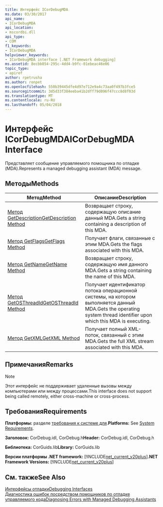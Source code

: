 ```yaml
---
title: Интерфейс ICorDebugMDA
ms.date: 03/30/2017
api_name:
- ICorDebugMDA
api_location:
- mscordbi.dll
api_type:
- COM
f1_keywords:
- ICorDebugMDA
helpviewer_keywords:
- ICorDebugMDA interface [.NET Framework debugging]
ms.assetid: 8ecbb854-295c-4dd4-b9fc-01ebeac46e06
topic_type:
- apiref
author: rpetrusha
ms.author: ronpet
ms.openlocfilehash: 550b39445dfe4d97e712e9a4c73aa0f497b3fce5
ms.sourcegitcommit: 3d5d33f384eeba41b2dff79d096f47ccc8d8f03d
ms.translationtype: MT
ms.contentlocale: ru-RU
ms.lasthandoff: 05/04/2018
---
```

# <a name="icordebugmda-interface"></a><span data-ttu-id="94e4f-102">Интерфейс ICorDebugMDA</span><span class="sxs-lookup"><span data-stu-id="94e4f-102">ICorDebugMDA Interface</span></span>
<span data-ttu-id="94e4f-103">Представляет сообщение управляемого помощника по отладке (MDA).</span><span class="sxs-lookup"><span data-stu-id="94e4f-103">Represents a managed debugging assistant (MDA) message.</span></span>  
  
## <a name="methods"></a><span data-ttu-id="94e4f-104">Методы</span><span class="sxs-lookup"><span data-stu-id="94e4f-104">Methods</span></span>  
  
|<span data-ttu-id="94e4f-105">Метод</span><span class="sxs-lookup"><span data-stu-id="94e4f-105">Method</span></span>|<span data-ttu-id="94e4f-106">Описание</span><span class="sxs-lookup"><span data-stu-id="94e4f-106">Description</span></span>|  
|------------|-----------------|  
|[<span data-ttu-id="94e4f-107">Метод GetDescription</span><span class="sxs-lookup"><span data-stu-id="94e4f-107">GetDescription Method</span></span>](../../../../docs/framework/unmanaged-api/debugging/icordebugmda-getdescription-method.md)|<span data-ttu-id="94e4f-108">Возвращает строку, содержащую описание данный MDA.</span><span class="sxs-lookup"><span data-stu-id="94e4f-108">Gets a string containing a description of this MDA.</span></span>|  
|[<span data-ttu-id="94e4f-109">Метод GetFlags</span><span class="sxs-lookup"><span data-stu-id="94e4f-109">GetFlags Method</span></span>](../../../../docs/framework/unmanaged-api/debugging/icordebugmda-getflags-method.md)|<span data-ttu-id="94e4f-110">Получает флаги, связанные с этим MDA.</span><span class="sxs-lookup"><span data-stu-id="94e4f-110">Gets the flags associated with this MDA.</span></span>|  
|[<span data-ttu-id="94e4f-111">Метод GetName</span><span class="sxs-lookup"><span data-stu-id="94e4f-111">GetName Method</span></span>](../../../../docs/framework/unmanaged-api/debugging/icordebugmda-getname-method.md)|<span data-ttu-id="94e4f-112">Возвращает строку, содержащую имя данного MDA.</span><span class="sxs-lookup"><span data-stu-id="94e4f-112">Gets a string containing the name of this MDA.</span></span>|  
|[<span data-ttu-id="94e4f-113">Метод GetOSThreadId</span><span class="sxs-lookup"><span data-stu-id="94e4f-113">GetOSThreadId Method</span></span>](../../../../docs/framework/unmanaged-api/debugging/icordebugmda-getosthreadid-method.md)|<span data-ttu-id="94e4f-114">Получает идентификатор потока операционной системы, на котором выполняется данный MDA.</span><span class="sxs-lookup"><span data-stu-id="94e4f-114">Gets the operating system thread identifier upon which this MDA is executing.</span></span>|  
|[<span data-ttu-id="94e4f-115">Метод GetXML</span><span class="sxs-lookup"><span data-stu-id="94e4f-115">GetXML Method</span></span>](../../../../docs/framework/unmanaged-api/debugging/icordebugmda-getxml-method.md)|<span data-ttu-id="94e4f-116">Получает полный XML-поток, связанный с этим MDA.</span><span class="sxs-lookup"><span data-stu-id="94e4f-116">Gets the full XML stream associated with this MDA.</span></span>|  
  
## <a name="remarks"></a><span data-ttu-id="94e4f-117">Примечания</span><span class="sxs-lookup"><span data-stu-id="94e4f-117">Remarks</span></span>  
  
> [!NOTE]
>  <span data-ttu-id="94e4f-118">Этот интерфейс не поддерживает удаленные вызовы между компьютерами или между процессами.</span><span class="sxs-lookup"><span data-stu-id="94e4f-118">This interface does not support being called remotely, either cross-machine or cross-process.</span></span>  
  
## <a name="requirements"></a><span data-ttu-id="94e4f-119">Требования</span><span class="sxs-lookup"><span data-stu-id="94e4f-119">Requirements</span></span>  
 <span data-ttu-id="94e4f-120">**Платформы:** разделе [требования к системе для](../../../../docs/framework/get-started/system-requirements.md).</span><span class="sxs-lookup"><span data-stu-id="94e4f-120">**Platforms:** See [System Requirements](../../../../docs/framework/get-started/system-requirements.md).</span></span>  
  
 <span data-ttu-id="94e4f-121">**Заголовок:** CorDebug.idl, CorDebug.h</span><span class="sxs-lookup"><span data-stu-id="94e4f-121">**Header:** CorDebug.idl, CorDebug.h</span></span>  
  
 <span data-ttu-id="94e4f-122">**Библиотека:** CorGuids.lib</span><span class="sxs-lookup"><span data-stu-id="94e4f-122">**Library:** CorGuids.lib</span></span>  
  
 <span data-ttu-id="94e4f-123">**Версии платформы .NET framework:** [!INCLUDE[net_current_v20plus](../../../../includes/net-current-v20plus-md.md)]</span><span class="sxs-lookup"><span data-stu-id="94e4f-123">**.NET Framework Versions:** [!INCLUDE[net_current_v20plus](../../../../includes/net-current-v20plus-md.md)]</span></span>  
  
## <a name="see-also"></a><span data-ttu-id="94e4f-124">См. также</span><span class="sxs-lookup"><span data-stu-id="94e4f-124">See Also</span></span>  
 [<span data-ttu-id="94e4f-125">Интерфейсы отладки</span><span class="sxs-lookup"><span data-stu-id="94e4f-125">Debugging Interfaces</span></span>](../../../../docs/framework/unmanaged-api/debugging/debugging-interfaces.md)  
 [<span data-ttu-id="94e4f-126">Диагностика ошибок посредством помощников по отладке управляемого кода</span><span class="sxs-lookup"><span data-stu-id="94e4f-126">Diagnosing Errors with Managed Debugging Assistants</span></span>](../../../../docs/framework/debug-trace-profile/diagnosing-errors-with-managed-debugging-assistants.md)
